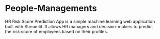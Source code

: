 # People-Managements
HR Risk Score Prediction App is a simple machine learning web application built with Streamlit. It allows HR managers and decision-makers to predict the risk score of employees based on their profiles.  
